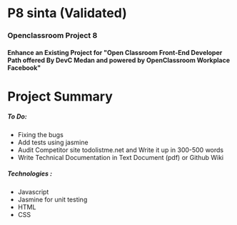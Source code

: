 # P8 sinta (Validated)
### Openclassroom Project 8
#### Enhance an Existing Project for "Open Classroom Front-End Developer Path offered By DevC Medan and powered by OpenClassroom Workplace Facebook"

# Project Summary 
##### To Do:
- Fixing the bugs
- Add tests using jasmine
- Audit Competitor site todolistme.net and Write it up in 300-500 words
- Write Technical Documentation in Text Document (pdf) or Github Wiki

##### Technologies : 
- Javascript
- Jasmine for unit testing
- HTML
- CSS
